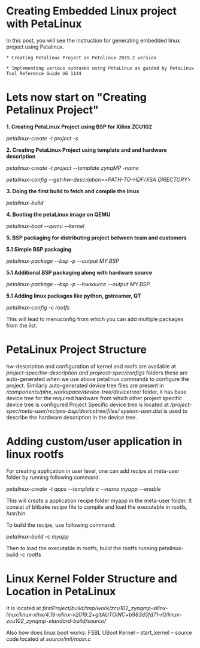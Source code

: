 
# Creating Embedded Linux project with PetaLinux
In this post, you will see the instruction for generating embedded linux project using Petalinux.

    * Creating Petalinux Project on Petalinux 2019.2 version

    * Implementing various subtasks using PetaLinux as guided by PetaLinux Tool Reference Guide UG 1144

# Lets now start on "Creating Petalinux Project"
<B> 1.  Creating PetaLinux Project using BSP for Xilinx ZCU102 </B>

  <i> petalinux-create -t project -s <path-to-bsp> </i>

<B> 2. Creating PetaLinux Project using template and and hardware description </B>

<i> petalinux-create -t project --template zynqMP -name <project-name> </i>

<i> petalinux-config --get-hw-description=<PATH-TO-HDF/XSA DIRECTORY> </i>

<B> 3. Doing the first build to fetch and compile the linux </B>


<i> petalinux-build </i>

<B> 4. Booting the petaLinux image on QEMU </B>


<i> petalinux-boot --qemu --kernel </i>

<B> 5. BSP packaging for distributing project between team and customers </B>

<B> 5.1 Simple BSP packaging </B>

<i> petalinux-package --bsp -p <plnx-proj-root> --output MY.BSP </i>

<B> 5.1 Additional BSP packaging along with hardware source </B>

<i> petalinux-package --bsp -p <plnx-proj-root> --hwsource <hw-projectroot> --output MY.BSP </i>

<B> 5.1 Adding linux packages like python, gstreamer, QT </B>

<i>petalinux-config -c rootfs </i>

This will lead to menuconfig from which you can add multiple packages from the list.

# PetaLinux Project Structure
hw-description and configuration of kernel and roofs are available at <i> project-spec/hw-description and projecct-spec/configs </i> folders these are auto-generated when we use above petalinux commands to configure the project. Similarly auto-generated device tree files are present in <i> /components/plnx_workspace/device-tree/devicetree/ </i> folder, it has base device tree for the required hardware from which other project specific device tree is configured Project Specific device tree is located at <i> /project-spec/meta-user/recipes-bsp/devicetree/files/ system-user.dtsi </i> is used to describe the hardware description in the device tree.

# Adding custom/user application in linux rootfs
For creating application in user level, one can add recipe at meta-user folder by running following command:

<i> petalinux-create -t apps --template c --name myapp --enable </i>

This will create a application recipe folder myapp in the meta-user folder. It consist of bitbake recipe file to compile and load the executable in rootfs, /usr/bin

To build the recipe, use following command:

<i> petalinux-build -c myapp </i>

Then to load the executable in rootfs, build the rootfs running petalinux-build -c rootfs

# Linux Kernel Folder Structure and Location in PetaLinux
It is located at <i> firstProject/build/tmp/work/zcu102_zynqmp-xilinx-linux/linux-xlnx/4.19-xilinx-v2019.2+gitAUTOINC+b983d5fd71-r0/linux-zcu102_zynqmp-standard-build/source/ </i>

Also how does linux boot works: FSBL UBoot Kernel – start_kernel – source code located at <i> source/init/main.c </i>

